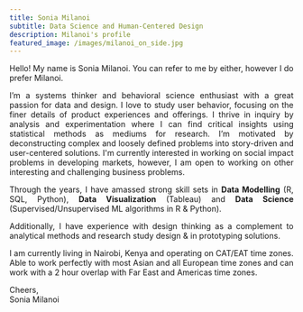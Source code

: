 ```yaml
---
title: Sonia Milanoi
subtitle: Data Science and Human-Centered Design
description: Milanoi's profile
featured_image: /images/milanoi_on_side.jpg
---
```


<style>
body {
text-align: justify}
</style>

Hello! My name is  Sonia Milanoi. You can refer to me  by either, however I do prefer Milanoi.

I’m a systems thinker and behavioral science enthusiast with a great passion for data and design. I love to study user behavior, focusing on the finer details of product experiences and offerings. I thrive in inquiry by analysis and experimentation where I can find critical insights using statistical methods as mediums for research. I’m motivated by deconstructing complex and loosely defined problems into story-driven and user-centered solutions. I'm currently interested in working on social impact problems in developing markets, however, I am open to working on other interesting and challenging business problems.

Through the years, I have amassed strong skill sets in **Data Modelling** (R, SQL, Python), **Data Visualization** (Tableau) and **Data Science** (Supervised/Unsupervised ML algorithms in R & Python).

Additionally, I have experience with design thinking as a complement to analytical methods and research study design & in prototyping solutions.

I am currently living in Nairobi, Kenya and operating on CAT/EAT time zones. Able to work perfectly with most Asian and all European time zones and can work with a 2 hour overlap with Far East and Americas time zones.

Cheers,  
Sonia Milanoi



